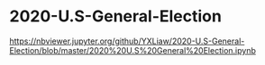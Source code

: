 # 2020-U.S-General-Election

https://nbviewer.jupyter.org/github/YXLiaw/2020-U.S-General-Election/blob/master/2020%20U.S%20General%20Election.ipynb
